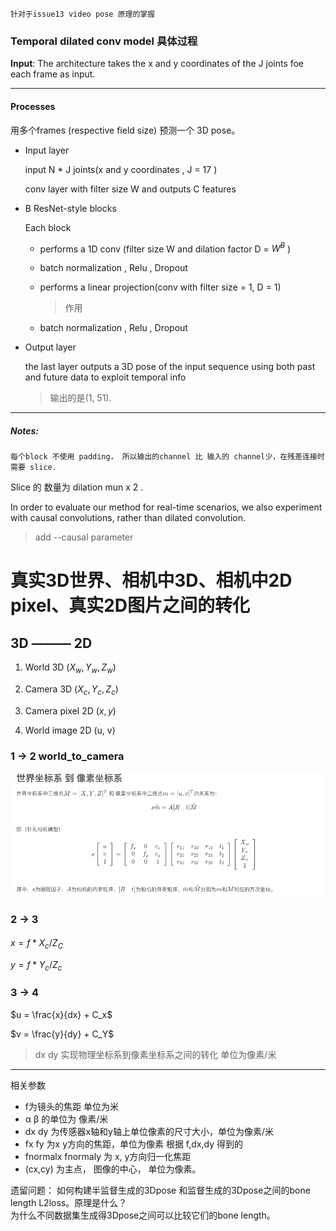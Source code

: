 `针对于issue13 video pose 原理的掌握`



### Temporal dilated conv model 具体过程

**Input**:  The architecture takes the x and y coordinates of the J joints foe each frame as input.

---


#### Processes

用多个frames (respective field size) 预测一个 3D pose。

- Input layer

   input N * J joints(x and y coordinates ,  J = 17 )


   conv layer with filter size W and outputs C features 

- B ResNet-style blocks

  Each block 

  - performs a 1D conv (filter size W and dilation factor D = $`W^B`$ ) 
  - batch normalization , Relu , Dropout 

  - performs a linear projection(conv with filter size = 1,   D = 1)

    > 作用

  - batch normalization , Relu , Dropout 

- Output layer 

   the last layer outputs a 3D pose of the input sequence using both past and future data to exploit temporal info

   > 输出的是(1, 51).

---

##### Notes:

	每个block 不使用 padding， 所以输出的channel 比 输入的 channel少，在残差连接时需要 slice. 

Slice 的 数量为 dilation mun x 2 .



In order to evaluate our method for real-time scenarios, we also experiment with causal convolutions, rather than dilated convolution.

> add --causal parameter









# 真实3D世界、相机中3D、相机中2D pixel、真实2D图片之间的转化 

## 3D ——— 2D

1. World 3D ($`X_w, Y_w, Z_w`$)

2. Camera 3D ($`X_c, Y_c, Z_c`$)

3. Camera pixel 2D ($`x, y`$) 
4. World image 2D (u, v) 



### 1 -> 2 world_to_camera

![](https://raw.githubusercontent.com/lxy5513/Markdown_image_dateset/master/Xnip2019-01-16_15-16-39.png)



### 2 -> 3 

$`{x = f * X_c/Z_C}^{}`$    

$`y = f * Y_c / Z_c`$



### 3 -> 4

$`u = \frac{x}{dx} + C_x`$ 

$`v = \frac{y}{dy} + C_Y`$ 

> dx dy 实现物理坐标系到像素坐标系之间的转化 单位为像素/米

---

相关参数
- f为镜头的焦距 单位为米
- α β 的单位为 像素/米
- dx dy 为传感器x轴和y轴上单位像素的尺寸大小，单位为像素/米
- fx fy 为x y方向的焦距，单位为像素 
   根据 f,dx,dy 得到的
- fnormalx fnormaly 为 x, y方向归一化焦距
- (cx,cy) 为主点， 图像的中心， 单位为像素。





遗留问题： 如何构建半监督生成的3Dpose 和监督生成的3Dpose之间的bone length L2loss。原理是什么？  
为什么不同数据集生成得3Dpose之间可以比较它们的bone length。